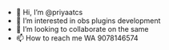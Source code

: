 - 👋 Hi, I’m @priyaatcs 
- 👀 I’m interested in obs plugins development 
- 💞️ I’m looking to collaborate on the same
- 📫 How to reach me WA 9078146574

<!---
priyaatcs/priyaatcs is a ✨ special ✨ repository because its `README.md` (this file) appears on your GitHub profile.
You can click the Preview link to take a look at your changes.
--->
